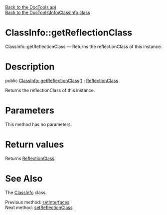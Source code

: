 [Back to the DocTools api](https://github.com/lingtalfi/DocTools/blob/master/doc/api/DocTools.md)<br>
[Back to the DocTools\Info\ClassInfo class](https://github.com/lingtalfi/DocTools/blob/master/doc/api/DocTools/Info/ClassInfo.md)


ClassInfo::getReflectionClass
================



ClassInfo::getReflectionClass — Returns the reflectionClass of this instance.




Description
================


public [ClassInfo::getReflectionClass](https://github.com/lingtalfi/DocTools/blob/master/doc/api/DocTools/Info/ClassInfo/getReflectionClass.md)() : [ReflectionClass](http://php.net/manual/en/class.reflectionclass.php)




Returns the reflectionClass of this instance.




Parameters
================

This method has no parameters.


Return values
================

Returns [ReflectionClass](http://php.net/manual/en/class.reflectionclass.php).







See Also
================

The [ClassInfo](https://github.com/lingtalfi/DocTools/blob/master/doc/api/DocTools/Info/ClassInfo.md) class.

Previous method: [setInterfaces](https://github.com/lingtalfi/DocTools/blob/master/doc/api/DocTools/Info/ClassInfo/setInterfaces.md)<br>Next method: [setReflectionClass](https://github.com/lingtalfi/DocTools/blob/master/doc/api/DocTools/Info/ClassInfo/setReflectionClass.md)<br>

